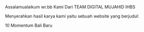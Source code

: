 Assalamualaikum wr.bb
Kami Dari TEAM DIGITAL MUJAHID IHBS 



Menyerahkan hasil karya kami yaitu sebuah website yang berjudul:

10 Momentum Bali Baru
